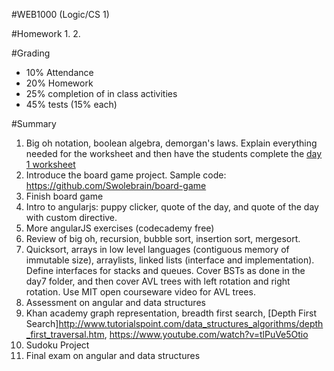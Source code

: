 #WEB1000 (Logic/CS 1)

#Homework
1.
2.

#Grading
* 10% Attendance
* 20% Homework
* 25% completion of in class activities
* 45% tests (15% each)

#Summary
1. Big oh notation, boolean algebra, demorgan's laws. Explain everything needed for the worksheet and then have the students complete the [day 1 worksheet](day1.js)
2. Introduce the board game project. Sample code: https://github.com/Swolebrain/board-game
3. Finish board game
4. Intro to angularjs: puppy clicker, quote of the day, and quote of the day with custom directive.
5. More angularJS exercises (codecademy free)
6. Review of big oh, recursion, bubble sort, insertion sort,
mergesort.
7. Quicksort, arrays in low level languages (contiguous memory of immutable size), arraylists, linked lists (interface and implementation). Define interfaces for stacks and queues. Cover BSTs as done in the day7 folder, and then cover AVL trees with left rotation and right rotation. Use MIT open courseware video for AVL trees.
8. Assessment on angular and data structures
9. Khan academy graph representation, breadth first search, [Depth First Search]http://www.tutorialspoint.com/data_structures_algorithms/depth_first_traversal.htm, https://www.youtube.com/watch?v=tlPuVe5Otio
10. Sudoku Project
12. Final exam on angular and data structures
